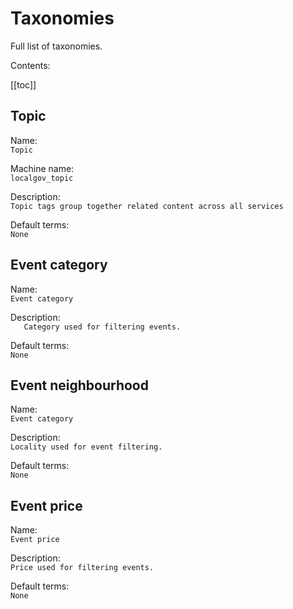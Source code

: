 # Taxonomies

Full list of taxonomies.

Contents:

[[toc]]

## Topic

Name:  
`Topic`

Machine name:  
`localgov_topic`

Description:  
`Topic tags group together related content across all services`

Default terms:  
`None`

## Event category

Name:  
`Event category`

Description:  
`	Category used for filtering events.`

Default terms:  
`None`

## Event neighbourhood

Name:  
`Event category`

Description:  
`Locality used for event filtering.`

Default terms:  
`None`

## Event price

Name:  
`Event price`

Description:  
`Price used for filtering events.`

Default terms:  
`None`
